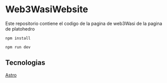 # Web3WasiWebsite

Este repositorio contiene el codigo de la pagina de web3Wasi de la pagina de platohedro

~~~
npm install

npm run dev
~~~

## Tecnologias

[Astro](astro.build)